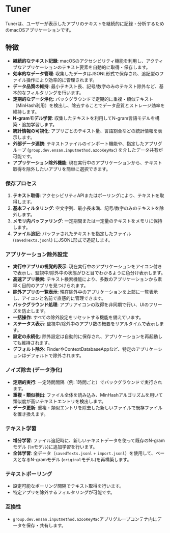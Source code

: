 # Tuner

Tunerは、ユーザーが表示したアプリのテキストを継続的に記録・分析するためのmacOSアプリケーションです。

## 特徴

- **継続的なテキスト記録**: macOSのアクセシビリティ機能を利用し、アクティブなアプリケーションのテキスト要素を自動的に取得・保存します。
- **効率的なデータ管理**: 収集したデータはJSONL形式で保存され、追記型のファイル操作により効率的に管理されます。
- **データ品質の維持**: 最小テキスト長、記号/数字のみのテキスト除外など、基本的なフィルタリングを行います。
- **定期的なデータ浄化**: バックグラウンドで定期的に重複・類似テキスト（MinHash利用）を検出し、除去することでデータ品質とストレージ効率を維持します。
- **N-gramモデル学習**: 収集したテキストを利用してN-gram言語モデルを構築・追加学習します。
- **統計情報の可視化**: アプリごとのテキスト量、言語割合などの統計情報を表示します。
- **外部データ連携**: テキストファイルのインポート機能や、指定したアプリグループ (`group.dev.ensan.inputmethod.azooKeyMac`) を介したデータ共有が可能です。
- **アプリケーション除外機能**: 現在実行中のアプリケーションから、テキスト取得を除外したいアプリを簡単に選択できます。

### 保存プロセス

1.  **テキスト取得**: アクセシビリティAPIまたはポーリングにより、テキストを取得します。
2.  **基本フィルタリング**: 空文字列、最小長未満、記号/数字のみのテキストを除外します。
3.  **メモリ内バッファリング**: 一定期間または一定量のテキストをメモリに保持します。
4.  **ファイル追記**: バッファされたテキストを指定したファイル (`savedTexts.jsonl`) にJSONL形式で追記します。

### アプリケーション除外設定

- **実行中アプリの視覚的表示**: 現在実行中のアプリケーションをアイコン付きで表示し、監視中/除外中の状態がひと目でわかるように色分け表示します。
- **高速アプリ検索**: テキスト検索機能により、多数のアプリケーションから素早く目的のアプリを見つけられます。
- **除外アプリの一覧表示**: 現在除外中のアプリケーションを上部に一覧表示し、アイコンと名前で直感的に管理できます。
- **バックグラウンド処理**: アプリアイコンの取得を非同期で行い、UIのフリーズを防止します。
- **一括操作**: すべての除外設定をリセットする機能を備えています。
- **ステータス表示**: 監視中/除外中のアプリ数の概要をリアルタイムで表示します。
- **設定の永続化**: 除外設定は自動的に保存され、アプリケーションを再起動しても維持されます。
- **デフォルト除外**: FinderやContextDatabaseAppなど、特定のアプリケーションはデフォルトで除外されます。

### ノイズ除去 (データ浄化)

- **定期的実行**: 一定時間間隔（例: 1時間ごと）でバックグラウンドで実行されます。
- **重複・類似検出**: ファイル全体を読み込み、MinHashアルゴリズムを用いて類似度が高いテキストエントリを検出します。
- **データ更新**: 重複・類似エントリを除去した新しいファイルで既存ファイルを置き換えます。

### テキスト学習

- **増分学習**: ファイル追記時に、新しいテキストデータを使って既存のN-gramモデル (`lm`モデル)に追加学習を行います。
- **全体学習**: 全データ（`savedTexts.jsonl` + `import.jsonl`）を使用して、ベースとなるN-gramモデル (`original`モデル)を再構築します。

### テキストポーリング

- 設定可能なポーリング間隔でテキスト取得を行います。
- 特定アプリを除外するフィルタリングが可能です。

### 互換性

- `group.dev.ensan.inputmethod.azooKeyMac`アプリグループコンテナ内にデータを保存・共有します。
